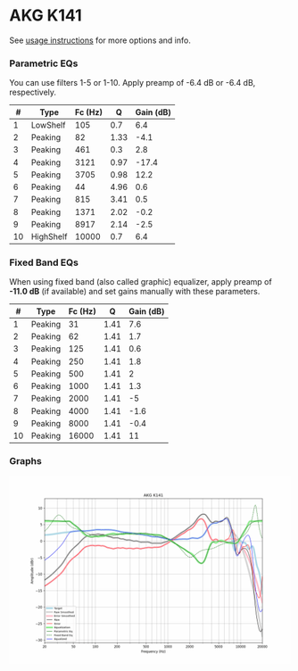 # AKG K141
See [usage instructions](https://github.com/jaakkopasanen/AutoEq#usage) for more options and info.

### Parametric EQs
You can use filters 1-5 or 1-10. Apply preamp of -6.4 dB or -6.4 dB, respectively.

|   # | Type      |   Fc (Hz) |    Q |   Gain (dB) |
|-----|-----------|-----------|------|-------------|
|   1 | LowShelf  |       105 | 0.7  |         6.4 |
|   2 | Peaking   |        82 | 1.33 |        -4.1 |
|   3 | Peaking   |       461 | 0.3  |         2.8 |
|   4 | Peaking   |      3121 | 0.97 |       -17.4 |
|   5 | Peaking   |      3705 | 0.98 |        12.2 |
|   6 | Peaking   |        44 | 4.96 |         0.6 |
|   7 | Peaking   |       815 | 3.41 |         0.5 |
|   8 | Peaking   |      1371 | 2.02 |        -0.2 |
|   9 | Peaking   |      8917 | 2.14 |        -2.5 |
|  10 | HighShelf |     10000 | 0.7  |         6.4 |

### Fixed Band EQs
When using fixed band (also called graphic) equalizer, apply preamp of **-11.0 dB** (if available) and set gains manually with these parameters.

|   # | Type    |   Fc (Hz) |    Q |   Gain (dB) |
|-----|---------|-----------|------|-------------|
|   1 | Peaking |        31 | 1.41 |         7.6 |
|   2 | Peaking |        62 | 1.41 |         1.7 |
|   3 | Peaking |       125 | 1.41 |         0.6 |
|   4 | Peaking |       250 | 1.41 |         1.8 |
|   5 | Peaking |       500 | 1.41 |         2   |
|   6 | Peaking |      1000 | 1.41 |         1.3 |
|   7 | Peaking |      2000 | 1.41 |        -5   |
|   8 | Peaking |      4000 | 1.41 |        -1.6 |
|   9 | Peaking |      8000 | 1.41 |        -0.4 |
|  10 | Peaking |     16000 | 1.41 |        11   |

### Graphs
![](./AKG%20K141.png)
